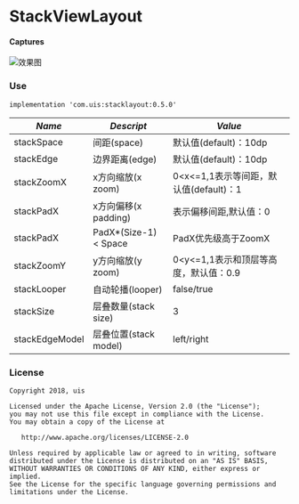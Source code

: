 # StackViewLayout
#### Captures

![效果图]()

### Use
    implementation 'com.uis:stacklayout:0.5.0'

*Name*| *Descript*|*Value*
  -----|--------|---
stackSpace|间距(space)|默认值(default)：10dp
stackEdge|边界距离(edge)|默认值(default)：10dp
stackZoomX|x方向缩放(x zoom)| 0<x<=1,1表示等间距，默认值(default)：1
stackPadX|x方向偏移(x padding)|表示偏移间距,默认值：0
stackPadX|PadX*(Size-1) < Space|PadX优先级高于ZoomX
stackZoomY|y方向缩放(y zoom)| 0<y<=1,1表示和顶层等高度，默认值：0.9
stackLooper|自动轮播(looper)|false/true
stackSize|层叠数量(stack size)|3
stackEdgeModel|层叠位置(stack model)|left/right

### License

    Copyright 2018, uis

    Licensed under the Apache License, Version 2.0 (the "License");
    you may not use this file except in compliance with the License.
    You may obtain a copy of the License at

       http://www.apache.org/licenses/LICENSE-2.0

    Unless required by applicable law or agreed to in writing, software
    distributed under the License is distributed on an "AS IS" BASIS,
    WITHOUT WARRANTIES OR CONDITIONS OF ANY KIND, either express or implied.
    See the License for the specific language governing permissions and
    limitations under the License.
